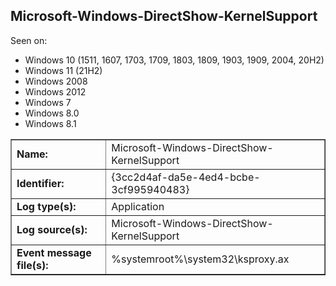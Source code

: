 ## Microsoft-Windows-DirectShow-KernelSupport

Seen on:
* Windows 10 (1511, 1607, 1703, 1709, 1803, 1809, 1903, 1909, 2004, 20H2)
* Windows 11 (21H2)
* Windows 2008
* Windows 2012
* Windows 7
* Windows 8.0
* Windows 8.1

<table border="1" class="docutils">
  <tbody>
    <tr>
      <td><b>Name:</b></td>
      <td>Microsoft-Windows-DirectShow-KernelSupport</td>
    </tr>
    <tr>
      <td><b>Identifier:</b></td>
      <td>{3cc2d4af-da5e-4ed4-bcbe-3cf995940483}</td>
    </tr>
    <tr>
      <td><b>Log type(s):</b></td>
      <td>Application</td>
    </tr>
    <tr>
      <td><b>Log source(s):</b></td>
      <td>Microsoft-Windows-DirectShow-KernelSupport</td>
    </tr>
    <tr>
      <td><b>Event message file(s):</b></td>
      <td>%systemroot%\system32\ksproxy.ax</td>
    </tr>
  </tbody>
</table>

&nbsp;

